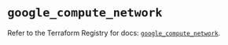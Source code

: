 # `google_compute_network`

Refer to the Terraform Registry for docs: [`google_compute_network`](https://registry.terraform.io/providers/hashicorp/google-beta/6.47.0/docs/resources/google_compute_network).
